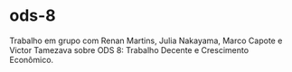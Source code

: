 # ods-8
Trabalho em grupo com Renan Martins, Julia Nakayama, Marco Capote e Victor Tamezava sobre ODS 8: Trabalho Decente e Crescimento Econômico. 
